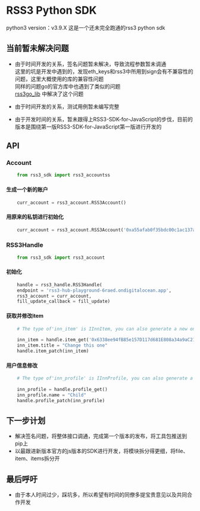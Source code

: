 # RSS3 Python SDK

python3 version：v3.9.X
这是一个还未完全跑通的rss3 python sdk

## 当前暂未解决问题

* 由于时间开发的关系，签名问题暂未解决，导致流程参数暂未调通   
  这里的坑是开发中遇到的，发现eth_keys和rss3中所用到sign会有不兼容性的问题，这里大概使用的库的兼容性问题   
  同样的问题go的官方库中也遇到了类似的问题   
  [rss3go_lib](https://github.com/nyawork/rss3go) 中解决了这个问题  
  
* 由于时间开发的关系，测试用例暂未编写完整 
* 由于开发时间的关系，暂未跟得上RSS3-SDK-for-JavaScript的步伐，目前的版本是围绕第一版RSS3-SDK-for-JavaScript第一版进行开发的

## API

### Account

```python
    from rss3_sdk import rss3_accountss
```

#### 生成一个新的账户

```python
    curr_account = rss3_account.RSS3Account()
```

#### 用原来的私钥进行初始化

```python
    curr_account = rss3_account.RSS3Account('0xa55afab0f35bdc00c1ac137a98d5d037609eeaead8ba930c4c3878e38630e38a')
```

### RSS3Handle

```python
    from rss3_sdk import rss3_account
```

#### 初始化

```python
    handle = rss3_handle.RSS3Handle(
    endpoint = 'rss3-hub-playground-6raed.ondigitalocean.app',
    rss3_account = curr_account,
    fill_update_callback = fill_update)
```

#### 获取并修改item

```python
    # The type of'inn_item' is IInnItem, you can also generate a new one yourself
    
    inn_item = handle.item_get('0x6338ee94fB85e157D117d681E808a34a9aC21f31-item-1')
    inn_item.title = "Change this one"
    handle.item_patch(inn_item)
```

#### 用户信息修改

```python
    # The type of'inn_profile' is IInnProfile, you can also generate a new one yourself
    
    inn_profile = handle.profile_get()
    inn_profile.name = "Child"
    handle.profile_patch(inn_profile)
```

## 下一步计划

* 解决签名问题，将整体接口调通，完成第一个版本的发布，将工具包推送到pip上
* 以最跟进新版本官方的js版本的SDK进行开发，将模块拆分得更细，将file、item、items拆分开

## 最后呼吁
* 由于本人时间过少，踩坑多，所以希望有时间的同僚多提宝贵意见以及共同合作开发